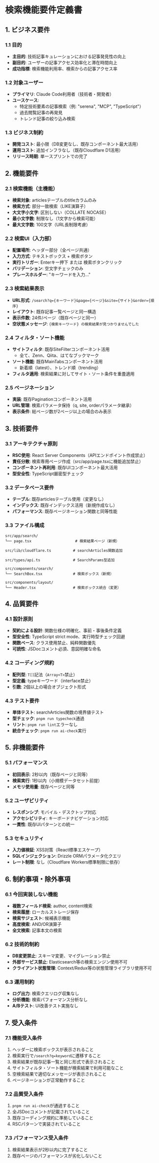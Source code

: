 # 検索機能要件定義書

## 1. ビジネス要件

### 1.1 目的
- **主目的**: 技術記事キュレーションにおける記事発見性の向上
- **副目的**: ユーザーの記事アクセス効率化と滞在時間向上
- **成功指標**: 検索機能利用率、検索からの記事アクセス率

### 1.2 対象ユーザー
- **プライマリ**: Claude Code利用者（技術者・開発者）
- **ユースケース**: 
  - 特定技術要素の記事検索（例: "serena", "MCP", "TypeScript"）
  - 過去閲覧記事の再発見
  - トレンド記事の絞り込み検索

### 1.3 ビジネス制約
- **開発コスト**: 最小限（DB変更なし、既存コンポーネント最大活用）
- **運用コスト**: 追加インフラなし（既存Cloudflare D1活用）
- **リリース時期**: 単一スプリントでの完了

## 2. 機能要件

### 2.1 検索機能（主機能）
- **検索対象**: articlesテーブルのtitleカラムのみ
- **検索方式**: 部分一致検索（LIKE演算子）
- **大文字小文字**: 区別しない（COLLATE NOCASE）
- **最小文字数**: 制限なし（1文字から検索可能）
- **最大文字数**: 100文字（URL長制限考慮）

### 2.2 検索UI（入力部）
- **配置場所**: ヘッダー部分（全ページ共通）
- **入力方式**: テキストボックス + 検索ボタン
- **実行トリガー**: Enterキー押下 または 検索ボタンクリック
- **バリデーション**: 空文字チェックのみ
- **プレースホルダー**: "キーワードを入力..."

### 2.3 検索結果表示
- **URL形式**: `/search?q={キーワード}&page={ページ}&site={サイト}&order={順序}`
- **レイアウト**: 既存記事一覧ページと同一構造
- **表示件数**: 24件/ページ（既存ページと同一）
- **空状態メッセージ**: `{検索キーワード} の検索結果が見つかりませんでした`

### 2.4 フィルタ・ソート機能
- **サイトフィルタ**: 既存SiteFilterコンポーネント活用
  - 全て、Zenn、Qiita、はてなブックマーク
- **ソート機能**: 既存MainTabsコンポーネント活用
  - 新着順（latest）、トレンド順（trending）
- **フィルタ適用**: 検索結果に対してサイト・ソート条件を重畳適用

### 2.5 ページネーション
- **実装**: 既存Paginationコンポーネント活用
- **URL管理**: 検索パラメータ保持（q, site, orderパラメータ継承）
- **表示条件**: 総ページ数が2ページ以上の場合のみ表示

## 3. 技術要件

### 3.1 アーキテクチャ原則
- **RSC使用**: React Server Components（APIエンドポイント作成禁止）
- **責任分散**: 検索専用ページ作成（src/app/page.tsxに機能追加禁止）
- **コンポーネント再利用**: 既存UIコンポーネント最大活用
- **型安全性**: TypeScript厳密型チェック

### 3.2 データベース要件
- **テーブル**: 既存articlesテーブル使用（変更なし）
- **インデックス**: 既存インデックス活用（新規作成なし）
- **パフォーマンス**: 既存ページネーション関数と同等性能

### 3.3 ファイル構成
```
src/app/search/
└── page.tsx                    # 検索結果ページ（新規）

src/lib/cloudflare.ts          # searchArticles関数追加

src/types/api.ts               # SearchParams型追加

src/components/search/
└── SearchBox.tsx              # 検索ボックス（新規）

src/components/layout/
└── Header.tsx                 # 検索ボックス統合（変更）
```

## 4. 品質要件

### 4.1 設計原則
- **契約による設計**: 関数仕様の明確化、事前・事後条件定義
- **型安全性**: TypeScript strict mode、実行時型チェック回避
- **関数ベース**: クラス使用禁止、純粋関数優先
- **可読性**: JSDocコメント必須、意図明確な命名

### 4.2 コーディング規約
- **配列型**: `T[]`記法（`Array<T>`禁止）
- **型定義**: typeキーワード（interface禁止）
- **引数**: 2個以上の場合オブジェクト形式

### 4.3 テスト要件
- **単体テスト**: searchArticles関数の境界値テスト
- **型チェック**: `pnpm run typecheck`通過
- **リント**: `pnpm run lint`エラーなし
- **統合チェック**: `pnpm run ai-check`実行

## 5. 非機能要件

### 5.1 パフォーマンス
- **初回表示**: 2秒以内（既存ページと同等）
- **検索実行**: 1秒以内（小規模データセット前提）
- **メモリ使用量**: 既存ページと同等

### 5.2 ユーザビリティ
- **レスポンシブ**: モバイル・デスクトップ対応
- **アクセシビリティ**: キーボードナビゲーション対応
- **一貫性**: 既存UIパターンとの統一

### 5.3 セキュリティ
- **入力値検証**: XSS対策（React標準エスケープ）
- **SQLインジェクション**: Drizzle ORMパラメータ化クエリ
- **レート制限**: なし（Cloudflare Workers標準制限に依存）

## 6. 制約事項・除外事項

### 6.1 今回実装しない機能
- **複数フィールド検索**: author, content検索
- **検索履歴**: ローカルストレージ保存
- **検索サジェスト**: 候補表示機能
- **高度検索**: AND/OR演算子
- **全文検索**: 記事本文の検索

### 6.2 技術的制約
- **DB変更禁止**: スキーマ変更、マイグレーション禁止
- **外部サービス禁止**: Elasticsearch等の検索エンジン使用不可
- **クライアント状態管理**: Context/Redux等の状態管理ライブラリ使用不可

### 6.3 運用制約
- **ログ出力**: 検索クエリログ収集なし
- **分析機能**: 検索パフォーマンス分析なし
- **A/Bテスト**: UI改善テスト実施なし

## 7. 受入条件

### 7.1 機能受入条件
1. ヘッダーに検索ボックスが表示されること
2. 検索実行で`/search?q=keyword`に遷移すること
3. 検索結果が既存記事一覧と同じ形式で表示されること
4. サイトフィルタ・ソート機能が検索結果で利用可能なこと
5. 空検索結果で適切なメッセージが表示されること
6. ページネーションが正常動作すること

### 7.2 品質受入条件
1. `pnpm run ai-check`が通過すること
2. 全JSDocコメントが記載されていること
3. 既存コーディング規約に準拠していること
4. RSCパターンで実装されていること

### 7.3 パフォーマンス受入条件
1. 検索結果表示が2秒以内に完了すること
2. 既存ページのパフォーマンスが劣化しないこと